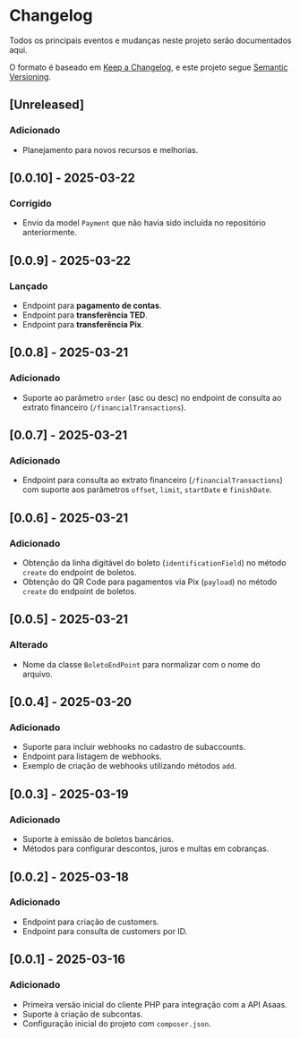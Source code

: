 # Changelog

Todos os principais eventos e mudanças neste projeto serão documentados aqui.

O formato é baseado em [Keep a Changelog](https://keepachangelog.com/pt-BR/1.0.0/), e este projeto segue [Semantic Versioning](https://semver.org/lang/pt-BR/).

## [Unreleased]
### Adicionado
- Planejamento para novos recursos e melhorias.

## [0.0.10] - 2025-03-22
### Corrigido
- Envio da model `Payment` que não havia sido incluída no repositório anteriormente.

## [0.0.9] - 2025-03-22
### Lançado
- Endpoint para **pagamento de contas**.
- Endpoint para **transferência TED**.
- Endpoint para **transferência Pix**.

## [0.0.8] - 2025-03-21
### Adicionado
- Suporte ao parâmetro `order` (asc ou desc) no endpoint de consulta ao extrato financeiro (`/financialTransactions`).

## [0.0.7] - 2025-03-21
### Adicionado
- Endpoint para consulta ao extrato financeiro (`/financialTransactions`) com suporte aos parâmetros `offset`, `limit`, `startDate` e `finishDate`.

## [0.0.6] - 2025-03-21
### Adicionado
- Obtenção da linha digitável do boleto (`identificationField`) no método `create` do endpoint de boletos.
- Obtenção do QR Code para pagamentos via Pix (`payload`) no método `create` do endpoint de boletos.

## [0.0.5] - 2025-03-21
### Alterado
- Nome da classe `BoletoEndPoint` para normalizar com o nome do arquivo.

## [0.0.4] - 2025-03-20
### Adicionado
- Suporte para incluir webhooks no cadastro de subaccounts.
- Endpoint para listagem de webhooks.
- Exemplo de criação de webhooks utilizando métodos `add`.

## [0.0.3] - 2025-03-19
### Adicionado
- Suporte à emissão de boletos bancários.
- Métodos para configurar descontos, juros e multas em cobranças.

## [0.0.2] - 2025-03-18
### Adicionado
- Endpoint para criação de customers.
- Endpoint para consulta de customers por ID.

## [0.0.1] - 2025-03-16
### Adicionado
- Primeira versão inicial do cliente PHP para integração com a API Asaas.
- Suporte à criação de subcontas.
- Configuração inicial do projeto com `composer.json`.
